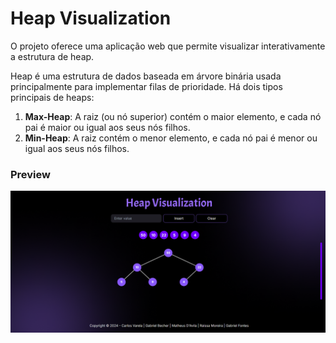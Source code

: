 # Heap Visualization
O projeto oferece uma aplicação web que permite visualizar interativamente a estrutura de heap.

Heap é uma estrutura de dados baseada em árvore binária usada principalmente para implementar filas de prioridade. Há dois tipos principais de heaps:

1.  **Max-Heap**: A raiz (ou nó superior) contém o maior elemento, e cada nó pai é maior ou igual aos seus nós filhos.
2.  **Min-Heap**: A raiz contém o menor elemento, e cada nó pai é menor ou igual aos seus nós filhos.

### Preview
![preview heap](https://github.com/RaissaMoreira/heap/blob/master/src/assets/preview.png?raw=true)
